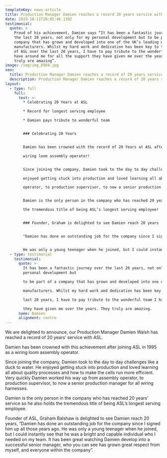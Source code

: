 ```yaml
---
templateKey: news-article
title: Production Manager Damien reaches a record 20 years service with ASL
date: 2019-10-11T20:02:46.139Z
testimonial:
  quote: >
    Proud of his achievement, Damien says “It has been a fantastic journey over
    the last 20 years, not only for my personal development but to be part of a
    company that has grown and developed into one of the UK’s leading wiring
    manufacturers. Whilst my hard work and dedication has been key to the growth
    of ASL over the last 20 years, I have to pay tribute to the wonderful team I
    have around me for all the support they have given me over the years. They
    truly are amazing”.
image: /img/img_8969.jpg
seo:
  title: Production Manager Damien reaches a record of 20 years service with ASL
  description: Production Manager Damien reaches a record of 20 years service with ASL
layout:
  - type: full
    full:
      text: >-
        * Celebrating 20 Years at ASL

        * Record for longest serving employee

        * Damien pays tribute to wonderful team


        ### Celebrating 20 Years


        Damien has been crowned with the record of 20 Years at ASL after joining ASL in 1995 as a

        wiring loom assembly operator!


        Since joining the company, Damien took to the day to day challenges like a duck to water. He

        enjoyed getting stuck into production and loved learning all about quality processes and how to make the cells run more efficient. Very quickly Damien worked his way up from assembly

        operator, to production supervisor, to now a senior production manager for all wiring harnesses.


        Damien is the only person in the company who has reached 20 years’ service so he also holds

        the tremendous title of being ASL’s longest serving employee!


        ### Founder, Graham is delighted to see Damien reach 20 years


        "Damien has done an outstanding job for the company since I signed him up all those years ago.


        He was only a young teenager when he joined, but I could instantly see that he was a bright and capable individual who I needed on my team. It has been great watching Damien develop into a successful senior manager, and he has grown great respect from myself, and everyone within the company”.
  - type: testimonial
    testimonial:
      quote: >-
        It has been a fantastic journey over the last 20 years, not only for my
        personal development but

        to be part of a company that has grown and developed into one of the UK’s leading wiring

        manufacturers. Whilst my hard work and dedication has been key to the growth of ASL over the

        last 20 years, I have to pay tribute to the wonderful team I have around me for all the support

        they have given me over the years. They truly are amazing.
      name: Damien
      alignment: centre
---
```

We are delighted to announce, our Production Manager Damien Walsh has reached a record of 20 years’ service with ASL. 

Damien has been crowned with this achievement after joining ASL in 1995 as a wiring loom assembly operator. 

Since joining the company, Damien took to the day to day challenges like a duck to water. He enjoyed getting stuck into production and loved learning all about quality processes and how to make the cells run more efficient. Very quickly Damien worked his way up from assembly operator, to production supervisor, to now a senior production manager for all wiring harnesses. 

Damien is the only person in the company who has reached 20 years’ service so he also holds the tremendous title of being ASL’s longest serving employee.

Founder of ASL, Graham Balshaw is delighted to see Damien reach 20 years, “Damien has done an outstanding job for the company since I signed him up all those years ago. He was only a young teenager when he joined, but I could instantly see that he was a bright and capable individual who I needed on my team. It has been great watching Damien develop into a successful senior manager, who you can see has grown great respect from myself, and everyone within the company”.

